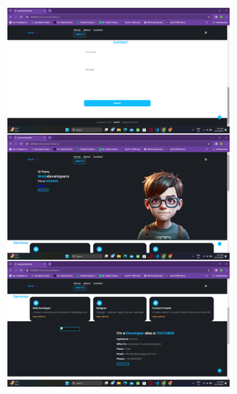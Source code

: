 ![Alt text](<Screenshot (186).png>) ![Alt text](<Screenshot (183).png>) ![Alt text](<Screenshot (185).png>)